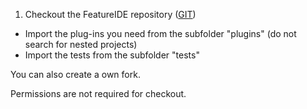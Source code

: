 1. Checkout the FeatureIDE repository ([GIT](https://github.com/tthuem/FeatureIDE))
- Import the plug-ins you need from the subfolder "plugins" (do not search for nested projects)
- Import the tests from the subfolder "tests"

You can also create a own fork. 

Permissions are not required for checkout.

